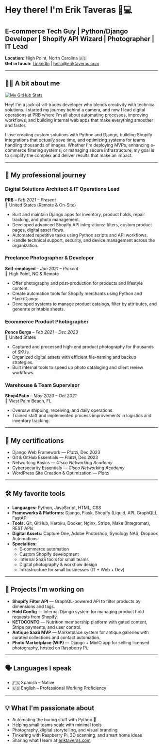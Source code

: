 # Hey there! I'm Erik Taveras 📸💻

## E-commerce Tech Guy | Python/Django Developer | Shopify API Wizard | Photographer | IT Lead

**Location:** High Point, North Carolina 🇺🇸  
**Get in touch:** [LinkedIn](https://www.linkedin.com/in/eriktaveras/) | hello@eriktaveras.com

---

## 🙋‍♂️ A bit about me

[![My GitHub Stats](https://github-readme-stats.vercel.app/api?username=eriktaveras)](https://github.com/eriktaveras/github-readme-stats)

Hey! I'm a jack-of-all-trades developer who blends creativity with technical solutions. I started my journey behind a camera, and now I lead digital operations at PRB where I'm all about automating processes, improving workflows, and building internal web apps that make everything smoother and faster.

I love creating custom solutions with Python and Django, building Shopify integrations that *actually* save time, and optimizing systems for teams handling thousands of images. Whether I'm deploying MVPs, enhancing e-commerce filtering systems, or managing secure infrastructure, my goal is to simplify the complex and deliver results that make an impact.

---

## 💼 My professional journey

### Digital Solutions Architect & IT Operations Lead
**PRB** – *Feb 2021 – Present*  
📍 United States (Remote & On-Site)  
- Built and maintain Django apps for inventory, product holds, repair tracking, and photo management.  
- Developed advanced Shopify API integrations: filters, custom product pages, digital asset flows.  
- Automated repetitive tasks using Python scripts and API workflows.  
- Handle technical support, security, and device management across the organization.

### Freelance Photographer & Developer  
**Self-employed** – *Jan 2021 – Present*  
📍 High Point, NC & Remote  
- Offer photography and post-production for products and lifestyle content.  
- Create automation tools for Shopify merchants using Python and Flask/Django.  
- Developed systems to manage product catalogs, filter by attributes, and generate printable sheets.

### Ecommerce Product Photographer  
**Ponce Berga** – *Feb 2021 – Dec 2023*  
📍 United States  
- Captured and processed high-end product photography for thousands of SKUs.  
- Organized digital assets with efficient file-naming and backup strategies.  
- Built internal tools to speed up photo cataloging and client review workflows.

### Warehouse & Team Supervisor  
**Shop4Patio** – *May 2020 – Oct 2021*  
📍 West Palm Beach, FL  
- Oversaw shipping, receiving, and daily operations.  
- Trained staff and implemented process improvements in logistics and inventory tracking.

---

## 📜 My certifications

- Django Web Framework — *Platzi*, Dec 2023  
- Git & GitHub Essentials — *Platzi*, Dec 2023  
- Networking Basics — *Cisco Networking Academy*  
- Cybersecurity Essentials — *Cisco Networking Academy*  
- WordPress Site Creation & Optimization — *Platzi*

---

## 🛠️ My favorite tools

- **Languages:** Python, JavaScript, HTML, CSS  
- **Frameworks & Platforms:** Django, Flask, Shopify (Liquid, API, GraphQL), FastAPI  
- **Tools:** Git, GitHub, Heroku, Docker, Nginx, Stripe, Make (Integromat), REST APIs  
- **Digital Assets:** Capture One, Adobe Photoshop, Synology NAS, Dropbox Automations  
- **Specialties:**  
  - E-commerce automation  
  - Custom Shopify development  
  - Internal SaaS tools for small teams  
  - Digital photography & workflow design  
  - Infrastructure for small businesses (IT + Web + Dev)

---

## 🧠 Projects I'm working on

- **Shopify Filter API** — GraphQL-powered API to filter products by dimensions and tags.  
- **Hold Config** — Internal Django system for managing product hold requests from Shopify.  
- **KETOCONTO** — Nutrition membership platform with gated content, Stripe payments, and user control.  
- **Antique SaaS MVP** — Marketplace system for antique galleries with curated collections and contact automation.  
- **Photo Marketplace (WIP)** — Django + MinIO app for selling licensed photography, hosted on Raspberry Pi.

---

## 🗣 Languages I speak

- 🇪🇸 Spanish – Native  
- 🇺🇸 English – Professional Working Proficiency  

---

## 💡 What I'm passionate about

- Automating the boring stuff with Python 🐍  
- Helping small teams scale with minimal tools  
- Photography, digital storytelling, and visual branding  
- Tinkering with Raspberry Pi, 3D scanning, and smart home ideas  
- Sharing what I learn at [eriktaveras.com](https://www.eriktaveras.com)
